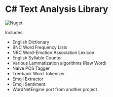 # C# Text Analysis Library

![Nuget](https://img.shields.io/nuget/v/Wikiled.Text.Analysis.svg)

Includes:

* English Dictionary 
* BNC Word Frequency Lists
* NRC Word-Emotion Association Lexicon 
* English Syllable Counter
* Various Lemmatization algorithms (Raw Word)
* Naive POS Tagger
* Treebank Word Tokenizer
* Emoji Extractor
* Emoji Sentiment
* WordNetEngine port from another project